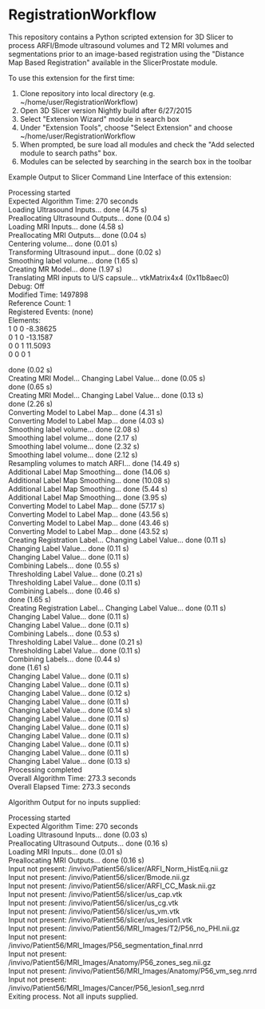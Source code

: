 # RegistrationWorkflow
This repository contains a Python scripted extension for 3D Slicer to process ARFI/Bmode ultrasound volumes and T2 MRI volumes and segmentations prior to an image-based registration using the "Distance Map Based Registration" available in the SlicerProstate module.  

To use this extension for the  first time:  

1) Clone repository into local directory (e.g. ~/home/user/RegistrationWorkflow)  
2) Open 3D Slicer version Nightly build after 6/27/2015  
3) Select "Extension Wizard" module in search box  
4) Under "Extension Tools", choose "Select Extension" and choose ~/home/user/RegistrationWorkflow  
5) When prompted, be sure load all modules and check the "Add selected module to search paths" box.  
6) Modules can be selected by searching in the search box in the toolbar  


Example Output to Slicer Command Line Interface of this extension:  

Processing started  
Expected Algorithm Time: 270 seconds  
Loading Ultrasound Inputs... done (4.75 s)  
Preallocating Ultrasound Outputs... done (0.04 s)  
Loading MRI Inputs... done (4.58 s)  
Preallocating MRI Outputs... done (0.04 s)  
Centering volume... done (0.01 s)  
Transforming Ultrasound input... done (0.02 s)  
Smoothing label volume... done (1.65 s)  
Creating MR Model... done (1.97 s)  
Translating MRI inputs to U/S capsule... vtkMatrix4x4 (0x11b8aec0)  
  Debug: Off  
  Modified Time: 1497898  
  Reference Count: 1  
  Registered Events: (none)  
  Elements:  
    1 0 0 -8.38625   
    0 1 0 -13.1587   
    0 0 1 11.5093   
    0 0 0 1   
   
  
done (0.02 s)  
Creating MRI Model... Changing Label Value... done (0.05 s)  
done (0.65 s)  
Creating MRI Model... Changing Label Value... done (0.13 s)  
done (2.26 s)  
Converting Model to Label Map... done (4.31 s)  
Converting Model to Label Map... done (4.03 s)  
Smoothing label volume... done (2.08 s)  
Smoothing label volume... done (2.17 s)  
Smoothing label volume... done (2.32 s)  
Smoothing label volume... done (2.12 s)  
Resampling volumes to match ARFI... done (14.49 s)  
Additional Label Map Smoothing... done (14.06 s)  
Additional Label Map Smoothing... done (10.08 s)  
Additional Label Map Smoothing... done (5.44 s)  
Additional Label Map Smoothing... done (3.95 s)  
Converting Model to Label Map... done (57.17 s)  
Converting Model to Label Map... done (43.56 s)  
Converting Model to Label Map... done (43.46 s)  
Converting Model to Label Map... done (43.52 s)  
Creating Registration Label... Changing Label Value... done (0.11 s)  
Changing Label Value... done (0.11 s)  
Changing Label Value... done (0.11 s)  
Combining Labels... done (0.55 s)  
Thresholding Label Value... done (0.21 s)  
Thresholding Label Value... done (0.11 s)  
Combining Labels... done (0.46 s)  
done (1.65 s)  
Creating Registration Label... Changing Label Value... done (0.11 s)  
Changing Label Value... done (0.11 s)  
Changing Label Value... done (0.11 s)  
Combining Labels... done (0.53 s)  
Thresholding Label Value... done (0.21 s)  
Thresholding Label Value... done (0.11 s)  
Combining Labels... done (0.44 s)  
done (1.61 s)  
Changing Label Value... done (0.11 s)  
Changing Label Value... done (0.11 s)  
Changing Label Value... done (0.12 s)  
Changing Label Value... done (0.11 s)  
Changing Label Value... done (0.14 s)  
Changing Label Value... done (0.11 s)  
Changing Label Value... done (0.11 s)  
Changing Label Value... done (0.11 s)  
Changing Label Value... done (0.11 s)  
Changing Label Value... done (0.11 s)  
Changing Label Value... done (0.13 s)  
Processing completed  
Overall Algorithm Time:  273.3 seconds  
Overall Elapsed Time:  273.3 seconds  

Algorithm Output for no inputs supplied:  

Processing started  
Expected Algorithm Time: 270 seconds  
Loading Ultrasound Inputs... done (0.03 s)  
Preallocating Ultrasound Outputs... done (0.16 s)  
Loading MRI Inputs... done (0.01 s)  
Preallocating MRI Outputs... done (0.16 s)  
Input not present:  /invivo/Patient56/slicer/ARFI_Norm_HistEq.nii.gz  
Input not present:  /invivo/Patient56/slicer/Bmode.nii.gz  
Input not present:  /invivo/Patient56/slicer/ARFI_CC_Mask.nii.gz  
Input not present:  /invivo/Patient56/slicer/us_cap.vtk  
Input not present:  /invivo/Patient56/slicer/us_cg.vtk  
Input not present:  /invivo/Patient56/slicer/us_vm.vtk  
Input not present:  /invivo/Patient56/slicer/us_lesion1.vtk  
Input not present:  /invivo/Patient56/MRI_Images/T2/P56_no_PHI.nii.gz  
Input not present:  /invivo/Patient56/MRI_Images/P56_segmentation_final.nrrd  
Input not present:  /invivo/Patient56/MRI_Images/Anatomy/P56_zones_seg.nii.gz  
Input not present:  /invivo/Patient56/MRI_Images/Anatomy/P56_vm_seg.nrrd  
Input not present:  /invivo/Patient56/MRI_Images/Cancer/P56_lesion1_seg.nrrd  
Exiting process. Not all inputs supplied.  
